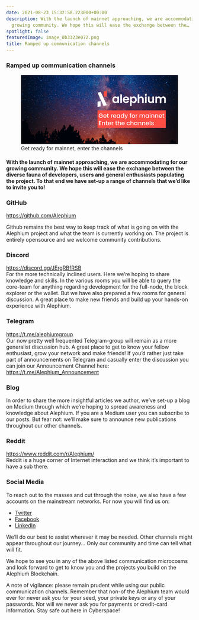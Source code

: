 ```yaml
---
date: 2021-08-23 15:32:58.223000+00:00
description: With the launch of mainnet approaching, we are accommodating for our
  growing community. We hope this will ease the exchange between the…
spotlight: false
featuredImage: image_0b3323e072.png
title: Ramped up communication channels
---
```


### Ramped up communication channels

<figure id="ce13" class="graf graf--figure graf-after--h3">
<img src="image_0b3323e072.png" class="graf-image" data-image-id="1*ZLMtVI2-Y2Y5Zd9DFdNIpQ.png" data-width="700" data-height="307" />
<figcaption>Get ready for mainnet, enter the channels</figcaption>
</figure>

#### With the launch of mainnet approaching, we are accommodating for our growing community. We hope this will ease the exchange between the diverse fauna of developers, users and general enthusiasts populating the project. To that end we have set-up a range of channels that we’d like to invite you to!

### GitHub

<a href="https://github.com/Alephium" class="markup--anchor markup--p-anchor" data-href="https://github.com/Alephium" rel="nofollow noopener" target="_blank">https://github.com/Alephium</a>

Github remains the best way to keep track of what is going on with the Alephium project and what the team is currently working on. The project is entirely opensource and we welcome community contributions.

### Discord

<a href="https://discord.gg/JErgRBfRSB" class="markup--anchor markup--p-anchor" data-href="https://discord.gg/JErgRBfRSB" rel="nofollow noopener" target="_blank">https://discord.gg/JErgRBfRSB</a>  
For the more technically inclined users. Here we’re hoping to share knowledge and skills. In the various rooms you will be able to query the core-team for anything regarding development for the full-node, the block explorer or the wallet. But we have also prepared a few rooms for general discussion. A great place to make new friends and build up your hands-on experience with Alephium.

### Telegram

<a href="https://t.me/alephiumgroup" class="markup--anchor markup--p-anchor" data-href="https://t.me/alephiumgroup" rel="nofollow noopener noopener" target="_blank">https://t.me/alephiumgroup</a>  
Our now pretty well frequented Telegram-group will remain as a more generalist discussion hub. A great place to get to know your fellow enthusiast, grow your network and make friends! If you’d rather just take part of announcements on Telegram and casually enter the discussion you can join our Announcement Channel here: <a href="https://t.me/Alephium_Announcement" class="markup--anchor markup--p-anchor" data-href="https://t.me/Alephium_Announcement" rel="nofollow noopener noopener" target="_blank">https://t.me/Alephium_Announcement</a>

### Blog

In order to share the more insightful articles we author, we’ve set-up a blog on Medium through which we’re hoping to spread awareness and knowledge about Alephium. If you are a Medium user you can subscribe to our posts. But fear not: we’ll make sure to announce new publications throughout our other channels.

### Reddit

<a href="https://www.reddit.com/r/Alephium/" class="markup--anchor markup--p-anchor" data-href="https://www.reddit.com/r/Alephium/" rel="nofollow noopener noopener" target="_blank">https://www.reddit.com/r/Alephium/</a>  
Reddit is a huge corner of Internet interaction and we think it’s important to have a sub there.

### Social Media

To reach out to the masses and cut through the noise, we also have a few accounts on the mainstream networks. For now you will find us on:

- <a href="https://twitter.com/alephium" class="markup--anchor markup--li-anchor" data-href="https://twitter.com/alephium" rel="nofollow noopener noopener" target="_blank">Twitter</a>
- <a href="https://www.facebook.com/alephium" class="markup--anchor markup--li-anchor" data-href="https://www.facebook.com/alephium" rel="nofollow noopener noopener" target="_blank">Facebook</a>
- <a href="https://www.linkedin.com/company/alephium/" class="markup--anchor markup--li-anchor" data-href="https://www.linkedin.com/company/alephium/" rel="nofollow noopener noopener" target="_blank">LinkedIn</a>

We’ll do our best to assist wherever it may be needed. Other channels might appear throughout our journey… Only our community and time can tell what will fit.

We hope to see you in any of the above listed communication microcosms and look forward to get to know you and the projects you build on the Alephium Blockchain.

A note of vigilance: please remain prudent while using our public communication channels. Remember that non-of the Alephium team would ever for never ask you for your seed, your private keys or any of your passwords. Nor will we never ask you for payments or credit-card information. Stay safe out here in Cyberspace!

